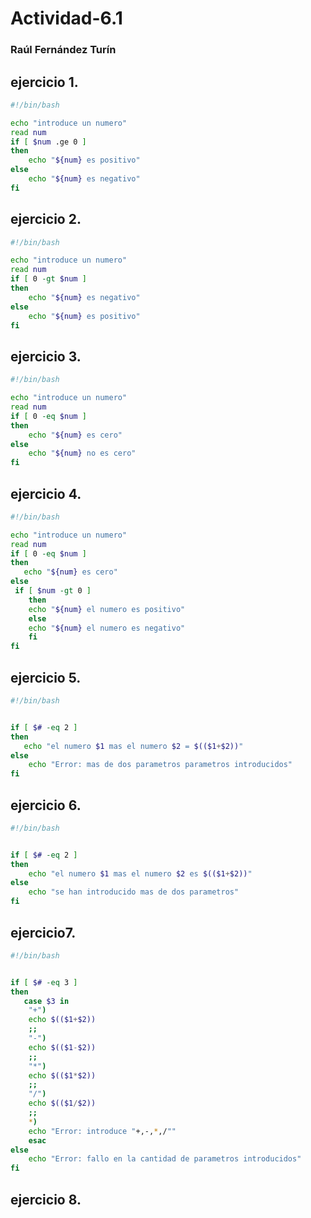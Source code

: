 # Actividad-6.1
### Raúl Fernández Turín
## ejercicio 1.

```sh
#!/bin/bash

echo "introduce un numero"
read num
if [ $num .ge 0 ]
then 
    echo "${num} es positivo"
else
    echo "${num} es negativo"
fi
```
## ejercicio 2.
```sh
#!/bin/bash

echo "introduce un numero"
read num
if [ 0 -gt $num ]
then 
    echo "${num} es negativo"
else
    echo "${num} es positivo"
fi
```
## ejercicio 3.
```sh
#!/bin/bash

echo "introduce un numero"
read num
if [ 0 -eq $num ]
then 
    echo "${num} es cero"
else
    echo "${num} no es cero"
fi
```
## ejercicio 4.
```sh
#!/bin/bash

echo "introduce un numero"
read num
if [ 0 -eq $num ]
then 
   echo "${num} es cero"
else
 if [ $num -gt 0 ]
    then
    echo "${num} el numero es positivo"
    else
    echo "${num} el numero es negativo"
    fi
fi
```
## ejercicio 5.
```sh
#!/bin/bash


if [ $# -eq 2 ]
then 
   echo "el numero $1 mas el numero $2 = $(($1+$2))"
else
    echo "Error: mas de dos parametros parametros introducidos"
fi
```
## ejercicio 6.
```sh
#!/bin/bash


if [ $# -eq 2 ]
then 
    echo "el numero $1 mas el numero $2 es $(($1+$2))"
else
    echo "se han introducido mas de dos parametros"
fi

```
## ejercicio7.
```sh
#!/bin/bash


if [ $# -eq 3 ]
then 
   case $3 in
    "+")
    echo $(($1+$2))
    ;;
    "-")
    echo $(($1-$2))
    ;;
    "*")
    echo $(($1*$2))
    ;;
    "/")
    echo $(($1/$2))
    ;;
    *)
    echo "Error: introduce "+,-,*,/""
    esac
else
    echo "Error: fallo en la cantidad de parametros introducidos"
fi
```
## ejercicio 8.
```sh

```
